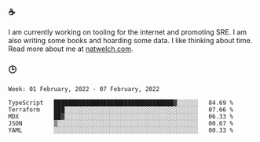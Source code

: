 ### ☕

I am currently working on tooling for the internet and promoting SRE. I am also writing some books and hoarding some data. I like thinking about time. Read more about me at [natwelch.com](https://natwelch.com).

### 🕒

<!--START_SECTION:waka-->
```text
Week: 01 February, 2022 - 07 February, 2022

TypeScript   ██████████████████████████████████▓░░░░░░   84.69 % 
Terraform    ███░░░░░░░░░░░░░░░░░░░░░░░░░░░░░░░░░░░░░░   07.66 % 
MDX          ██▓░░░░░░░░░░░░░░░░░░░░░░░░░░░░░░░░░░░░░░   06.33 % 
JSON         ▒░░░░░░░░░░░░░░░░░░░░░░░░░░░░░░░░░░░░░░░░   00.67 % 
YAML         ░░░░░░░░░░░░░░░░░░░░░░░░░░░░░░░░░░░░░░░░░   00.33 % 
```
<!--END_SECTION:waka-->
